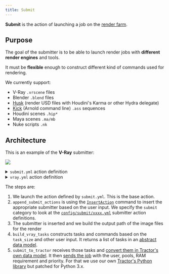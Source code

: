 ```yaml
---
title: Submit
---
```


**Submit** is the action of launching a job on the [render farm](../../../Renderfarm).

## Purpose

The goal of the submitter is to be able to launch render jobs with **different render engines** and tools.

It must be **flexible** enough to construct different kind of commands used for rendering.

We currently support:

- V-Ray `.vrscene` files
- Blender `.blend` files
- [Husk](https://www.sidefx.com/docs/houdini/ref/utils/husk.html) (render USD files with Houdini's Karma or other Hydra delegate)
- [Kick](https://docs.arnoldrenderer.com/pages/viewpage.action?pageId=36110428) (Arnold command line) `.ass` sequences
- Houdini scenes `.hip*`
- Maya scenes `.ma/mb`
- Nuke scripts `.nk`

## Architecture

This is an example of the **V-Ray** submitter:

![](/img/silex/vray_submit_action.jpg)

<details><summary><code>submit.yml</code> action definition</summary>

<p>

```yaml
submit:
  shelf: "output"
  thumbnail: "submit.svg"

  steps:
    setup:
      lavel: "Setup"
      index: 50
      commands:
        get_submiter:
          label: "Select submiter"
          path: "silex_client.commands.select_submit.SelectSubmit"
          tooltip: "Select the type of conform you want to make"
          ask_user: true

        append_submit_actions:
          label: "Append selected submit action"
          path: "silex_client.commands.insert_action.InsertAction"
          tooltip: "Append the selected submit to the list of commands to execute"
          parameters:
            category: "submit"
            action:
              value: !command-output "setup:get_submiter:action"
              hide: true

    silex_coins:
      index: 500
      hide: true
      commands:
        add_silex_coins:
          path: "silex_client.commands.user.silex_coins.AddSilexCoinsCommand"
          parameters:
            amount:
              value: 3
```

</p>

</details>

<details><summary><code>vray.yml</code> action definition</summary>

<p>

```yaml
vray:
  label: "Submit V-Ray scene"
  steps:
    build_output_path:
      label: "Build output path"
      index: 10
      commands:
        select_extension:
          label: "Output extension"
          path: "silex_client.commands.select_list.SelectList"
          parameters:
            param_name: "Output extension"
            parameters_list:
              - "exr"
              - "png"
              - "jpg"
              - "tiff"

        build_output_path:
          label: "Build output path"
          path: "silex_client.commands.build_output_path.BuildOutputPath"
          tooltip: "Build the complete output path"
          ask_user: true
          parameters:
            output_type:
              value: !command-output "build_output_path:select_extension"
              hide: true
            create_temp_dir: false
            create_output_dir: false
            task:
              hide: true
            use_current_context:
              value: true
              hide: true
            frame_set:
              hide: true
            name:
              value: "render"

    vray_render:
      label: "Setup render parameters"
      index: 20
      commands:
        build_vray_tasks:
          path: "silex_client.commands.farm.vray_render_tasks.VrayRenderTasksCommand"
          label: "V-Ray Job parameters"
          ask_user: true
          parameters:
            output_directory:
              value: !command-output "build_output_path:build_output_path:directory"
            output_filename:
              value: !command-output "build_output_path:build_output_path:file_name"
            output_extension:
              value: !command-output "build_output_path:select_extension"

        submit_to_tractor:
          label: "Submit"
          path: "silex_client.commands.farm.submit_to_tractor.SubmitToTractorCommand"
          ask_user: true
          parameters:
            tasks:
              value: !command-output "vray_render:build_vray_tasks:tasks"
            job_title:
              value: !command-output "vray_render:build_vray_tasks:file_name"
            job_tags:
              value:
                - "vray"
```

</p>

</details>

The steps are:

1. We launch the action defined by `submit.yml`. This is the base action.
2. `append_submit_actions` is using the [`InsertAction`](https://github.com/ArtFXDev/silex_client/blob/dev/silex_client/commands/insert_action.py#L21) command to insert the appropriate submitter based on the user input. We specify the `submit` category to look at the [`config/submit/xxxx.yml`](https://github.com/ArtFXDev/silex_client/tree/dev/silex_client/config/submit) submitter action definitions.
3. The submitter is inserted and we build the output path of the image files for the render
4. `build_vray_tasks` constructs tasks and commands based on the `task_size` and other user input. It returns a list of tasks in an [abstract data model](https://github.com/ArtFXDev/silex_client/blob/dev/silex_client/utils/farm.py).
5. `submit_to_tractor` receives those tasks and [convert them in Tractor's own data model](https://github.com/ArtFXDev/silex_client/blob/dev/silex_client/utils/tractor.py#L14). It then [sends the job](https://github.com/ArtFXDev/silex_client/blob/dev/silex_client/commands/farm/submit_to_tractor.py#L130) with the user, pools, RAM requirement and priority. For that we use our own [Tractor's Python library](https://github.com/ArtFXDev/tractor_lib) but patched for Python 3.x.
